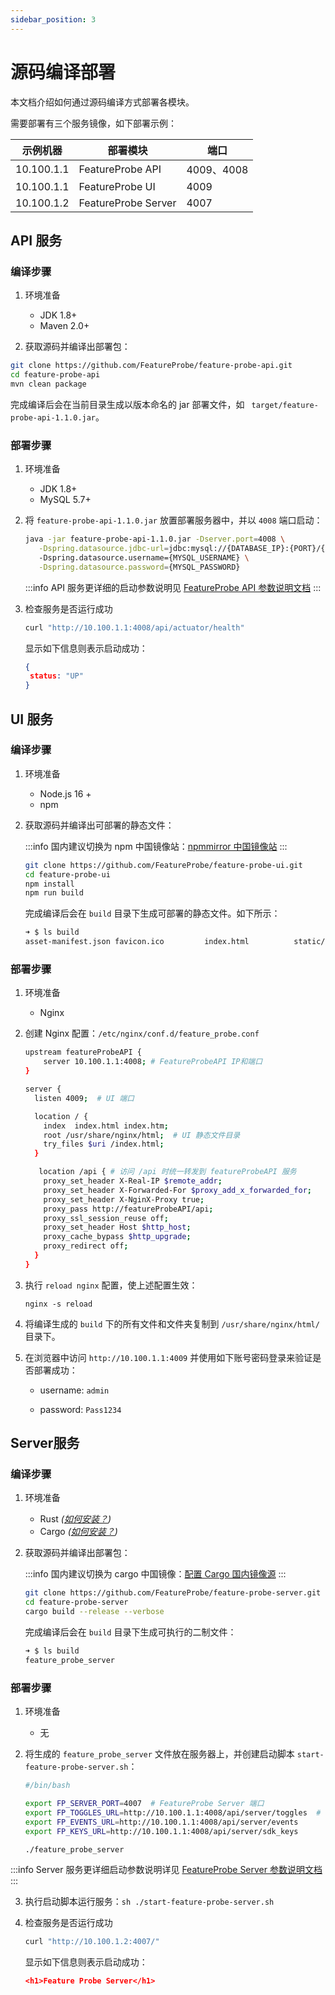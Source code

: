 ```yaml
---
sidebar_position: 3
---
```


# 源码编译部署

本文档介绍如何通过源码编译方式部署各模块。

需要部署有三个服务镜像，如下部署示例：

| 示例机器   | 部署模块            | 端口       |
| ---------- | ------------------- | ---------- |
| 10.100.1.1 | FeatureProbe API    | 4009、4008 |
| 10.100.1.1 | FeatureProbe UI     | 4009       |
| 10.100.1.2 | FeatureProbe Server | 4007       |

## API 服务

### 编译步骤 

1. 环境准备

   - JDK 1.8+
   - Maven 2.0+

    

2. 获取源码并编译出部署包：

  ```bash
  git clone https://github.com/FeatureProbe/feature-probe-api.git
  cd feature-probe-api
  mvn clean package
  ```

  完成编译后会在当前目录生成以版本命名的 jar 部署文件，如 ` target/feature-probe-api-1.1.0.jar`。

### 部署步骤

1. 环境准备

   - JDK 1.8+
   - MySQL 5.7+

2. 将 `feature-probe-api-1.1.0.jar` 放置部署服务器中，并以 `4008` 端口启动：

   ```bash
   java -jar feature-probe-api-1.1.0.jar -Dserver.port=4008 \
      -Dspring.datasource.jdbc-url=jdbc:mysql://{DATABASE_IP}:{PORT}/{DATABASE_NAME} \  # 数据库 IP/端口和库名
      -Dspring.datasource.username={MYSQL_USERNAME} \
      -Dspring.datasource.password={MYSQL_PASSWORD} 
   ```

   :::info
   API 服务更详细的启动参数说明见 [FeatureProbe API 参数说明文档](../../reference/deployment-configuration#featureprobe-api)
   :::

3. 检查服务是否运行成功

   ```bash
   curl "http://10.100.1.1:4008/api/actuator/health"
   ```

   显示如下信息则表示启动成功：

   ```json
   {
   	status: "UP"
   }
   ```




## UI 服务

### 编译步骤 

1. 环境准备

   * Node.js 16 +
   * npm


2. 获取源码并编译出可部署的静态文件：

   :::info
   国内建议切换为 npm 中国镜像站：[npmmirror 中国镜像站](https://npmmirror.com/)
   :::
   
   ```bash
   git clone https://github.com/FeatureProbe/feature-probe-ui.git
   cd feature-probe-ui
   npm install
   npm run build
   ```
   
   完成编译后会在 `build` 目录下生成可部署的静态文件。如下所示：
   
   ```bash
   ➜ $ ls build 
   asset-manifest.json favicon.ico         index.html          static/


### 部署步骤

1. 环境准备

   - Nginx

2. 创建 Nginx 配置：`/etc/nginx/conf.d/feature_probe.conf`

   ```bash
   upstream featureProbeAPI {
       server 10.100.1.1:4008; # FeatureProbeAPI IP和端口
   }
   
   server {
     listen 4009;  # UI 端口
   
     location / {
       index  index.html index.htm;
       root /usr/share/nginx/html;  # UI 静态文件目录
       try_files $uri /index.html;
     }
   
      location /api { # 访问 /api 时统一转发到 featureProbeAPI 服务
       proxy_set_header X-Real-IP $remote_addr;
       proxy_set_header X-Forwarded-For $proxy_add_x_forwarded_for;
       proxy_set_header X-NginX-Proxy true;
       proxy_pass http://featureProbeAPI/api;
       proxy_ssl_session_reuse off;
       proxy_set_header Host $http_host;
       proxy_cache_bypass $http_upgrade;
       proxy_redirect off;
     }
   }
   ```


3. 执行 `reload nginx` 配置，使上述配置生效：

   ```nginx -s reload
   nginx -s reload
   ```

4. 将编译生成的 `build` 下的所有文件和文件夹复制到 `/usr/share/nginx/html/` 目录下。

5. 在浏览器中访问 `http://10.100.1.1:4009` 并使用如下账号密码登录来验证是否部署成功：

      - username: `admin`

      - password: `Pass1234`

        

## Server服务

### 编译步骤 

1. 环境准备

   * Rust *([如何安装？](https://www.rust-lang.org/tools/install))*
   * Cargo *([如何安装？](https://doc.rust-lang.org/cargo/getting-started/installation.html))*


2. 获取源码并编译出部署包：

   :::info
   国内建议切换为 cargo 中国镜像：[配置 Cargo 国内镜像源](https://mirrors.tuna.tsinghua.edu.cn/help/crates.io-index.git/)
   :::
   
   ```bash
   git clone https://github.com/FeatureProbe/feature-probe-server.git
   cd feature-probe-server
   cargo build --release --verbose
   ```
   
   完成编译后会在 `build` 目录下生成可执行的二制文件：
   
   ```bash
   ➜ $ ls build 
   feature_probe_server
   ```


### 部署步骤

1. 环境准备

   - 无

2. 将生成的 `feature_probe_server` 文件放在服务器上，并创建启动脚本 `start-feature-probe-server.sh`：

   ```bash
   #/bin/bash
   
   export FP_SERVER_PORT=4007  # FeatureProbe Server 端口
   export FP_TOGGLES_URL=http://10.100.1.1:4008/api/server/toggles  # FeatureProbe API IP 和端口号
   export FP_EVENTS_URL=http://10.100.1.1:4008/api/server/events
   export FP_KEYS_URL=http://10.100.1.1:4008/api/server/sdk_keys
   
   ./feature_probe_server 
   ```

  :::info
  Server 服务更详细启动参数说明详见 [FeatureProbe Server 参数说明文档](../../reference/deployment-configuration#featureprobe-server)
  :::

3. 执行启动脚本运行服务：`sh ./start-feature-probe-server.sh`

4. 检查服务是否运行成功

   ```bash
   curl "http://10.100.1.2:4007/"
   ```

   显示如下信息则表示启动成功：

   ```json
   <h1>Feature Probe Server</h1>
   ```

